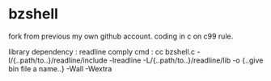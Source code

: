 # bzshell
fork from previous my own github account.
coding in c on c99 rule.

library dependency : readline 
comply cmd :
cc bzshell.c -I/{..path/to..}/readline/include -lreadline -L/{..path/to..}/readline/lib -o {..give bin file a name..} -Wall -Wextra
